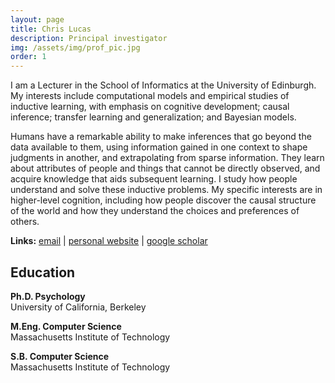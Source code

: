 ```yaml
---
layout: page
title: Chris Lucas
description: Principal investigator
img: /assets/img/prof_pic.jpg
order: 1
---
```


I am a Lecturer in the School of Informatics at the University of Edinburgh.
My interests include computational models and empirical studies of inductive learning, with emphasis on cognitive development; causal inference; transfer learning and generalization; and Bayesian models.

Humans have a remarkable ability to make inferences that go beyond the data available to them, using information gained in one context to shape judgments in another, and extrapolating from sparse information. They learn about attributes of people and things that cannot be directly observed, and acquire knowledge that aids subsequent learning. I study how people understand and solve these inductive problems. My specific interests are in higher-level cognition, including how people discover the causal structure of the world and how they understand the choices and preferences of others.


**Links:** [email](mailto:clucas2@inf.ed.ac.uk) | [personal website](http://homepages.inf.ed.ac.uk/clucas2/) | [google scholar](https://scholar.google.co.uk/citations?user=KS4uI1sAAAAJ&hl) 
<br>

## Education
**Ph.D. Psychology**<br>
University of California, Berkeley

**M.Eng. Computer Science**<br>
Massachusetts Institute of Technology

**S.B. Computer Science**<br>
Massachusetts Institute of Technology
